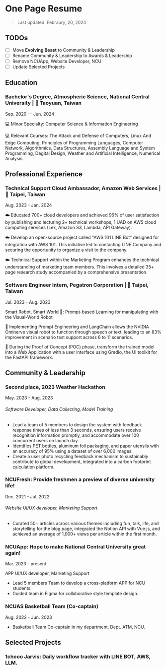 # One Page Resume

> Last updated: Febraury, 20, 2024

## TODOs
- [ ] Move **Evolving Beast** to Community & Leadership
- [ ] Rename Community & Leadership to Awards & Leadership
- [ ] Remove NCUApp, Website Developer, NCU
- [ ] Update Selected Projects

## Education

### Bachelor's Degree, Atmospheric Science, National Central University | 📍 Taoyuan, Taiwan
Sep. 2020 — Jun. 2024

💻 Minor Specialty: Computer Science & Information Engineering

💻 Relevant Courses: The Attack and Defense of Computers, Linux And Edge Computing, Principles of Programming Languages, Computer Network, Algorithmics, Data Structures, Assembly Language and System Programming, Degital Design, Weather and Artificial Intelligence, Numerical Analysis.

## Professional Experience

### Technical Support Cloud Ambassador, Amazon Web Services | 📍 Taipei, Taiwan
Aug. 2023 - Jan. 2024

☁️ Educated 700+ cloud developers and achieved 96% of user satisfaction by publishing and lecturing 2+ technical workshops, 1 UAD on AWS cloud computing services (Lex, Amazon S3, Lambda, API Gateway).

☁️ Develop an open-source project called "AWS 101 LINE Bot" designed for integration with AWS 101. This initiative led to contacting LINE Company and securing the opportunity to organize a visit to the company.

☁️ Technical Support within the Marketing Program enhances the technical understanding of marketing team members. This involves a detailed 35+ page research study accompanied by a comprehensive presentation.

### Software Engineer Intern, Pegatron Corporation | 📍 Taipei, Taiwan

Jul. 2023 - Aug. 2023

Smart Robot, Smart World 🦾: Prompt-based Learning for manipulating with the Visual-World Robot

🦾 Implementing Prompt Engineering and LangChain allows the NVIDIA Ominerve visual robot to function through speech or text, leading to an 83% improvement in scenario test support across 6 to 11 scenarios.

🦾 During the Proof of Concept (POC) phase, transform the trained model into a Web Application with a user interface using Gradio, the UI toolkit for the FastAPI framework.

## Community & Leadership


### Second place, 2023 Weather Hackathon

May. 2023 - Aug. 2023

###### Software Developer, Data Collecting, Model Training
- Lead a team of 5 members to design the system with feedback response times of less than 3 seconds, ensuring users receive recognition information promptly, and accommodate over 100 concurrent users on launch day.
- Identifies PET bottles, aluminum foil packaging, and paper utensils with an accuracy of 95% using a dataset of over 6,000 images.
- Create a user photo recycling feedback mechanism to sustainably contribute to global development, integrated into a carbon footprint calculation platform.

### NCUFresh: Provide freshmen a preview of diverse university life! 
Dec. 2021 - Jul. 2022

###### Website UI/UX developer, Marketing Support

- Curated 50+ articles across various themes including fun, talk, life, and storytelling for the blog page, integrated the Notion API with Vue.js, and achieved an average of 1,000+ views per article within the first month.


### NCUApp: Hope to make National Central University great again! 

Mar. 2023 - present

APP UI/UX developer, Marketing Support

- Lead 5 members Team to develop a cross-platform APP for NCU students.
- Guided team in Figma for collaborative style template design.

### NCUAS Basketball Team (Co-captain)

Aug. 2022 - Jun. 2023

- Basketball Team Co-captain in my department, Dept. ATM, NCU.


## Selected Projects

### 1chooo Jarvis: Daily workflow tracker with LINE BOT, AWS, LLM.
